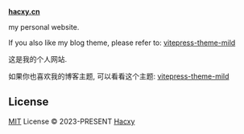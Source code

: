 **[hacxy.cn](https://hacxy.cn)**

my personal website.

If you also like my blog theme, please refer to: [vitepress-theme-mild](https://github.com/hacxy/vitepress-theme-mild)

这是我的个人网站.

如果你也喜欢我的博客主题, 可以看看这个主题: [vitepress-theme-mild](https://github.com/hacxy/vitepress-theme-mild)

## License

[MIT](./LICENSE) License &copy; 2023-PRESENT [Hacxy](https://github.com/hacxy)
